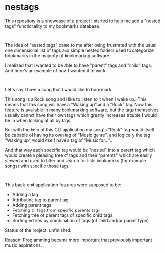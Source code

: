 # nestags
This repository is a showcase of a project I started to help me add a "nested tags" functionality to my bookmarks database.⠀

⠀

The idea of "nested tags" came to me after being frustrated with the usual one dimensional list of tags and simple nested folders used to categorize bookmarks in the majority of bookmarkng software.

I realized that I wanted to be able to have "parent" tags and "child" tags. And here's an example of how I wanted it to work:
⠀

⠀

Let's say I have a song that I would like to bookmark..

This song is a Rock song and I like to listen to it when I wake up..
This means that this song will have a "Waking up" and a "Rock" tag. Now this feature is available in many bookmarking software, but the tags themselves usually cannot have their own tags which greatly increases trouble I would be in when looking at all by tags.

But with the help of this CLI application my song's "Rock" tag would itself be capable of having its own tag of "Music genre", and logically the tag "Waking up" would itself have a tag of "Music for..."..

And that way each specific tag would be "nested" into a parent tag which would create a pleasing tree of tags and their "parents" which are easily viewed and used to filter and search for lists bookamrks (for example songs) with specific those tags.
⠀

⠀

This back-end application features were supposed to be:
- Adding a tag
- Attributing tag to parent tag
- Adding parent tags
- Fetching all tags from specific parents tags
- Fetching tree of parent tags of specific child tags
- Sorting entries by combination of tags (of child and/or parent type)

Status of the project: unfinished.

Reason: Programming became more important that previously important music aspirations.

